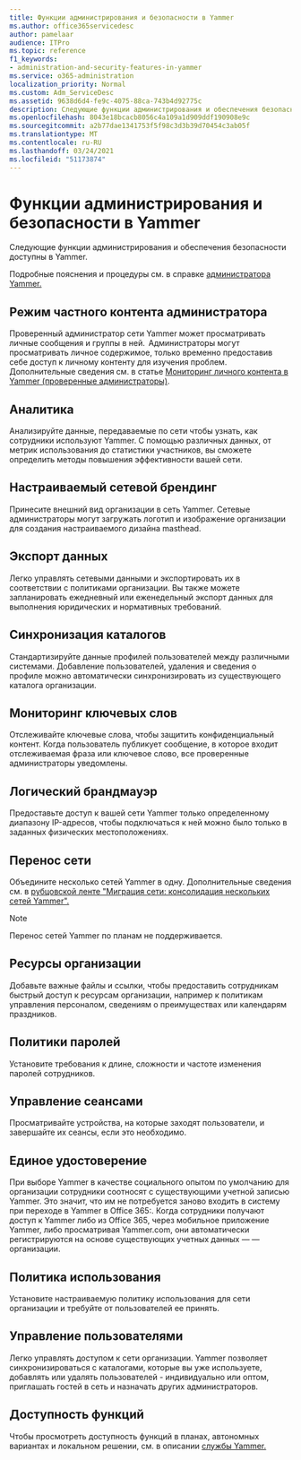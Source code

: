 ```yaml
---
title: Функции администрирования и безопасности в Yammer
ms.author: office365servicedesc
author: pamelaar
audience: ITPro
ms.topic: reference
f1_keywords:
- administration-and-security-features-in-yammer
ms.service: o365-administration
localization_priority: Normal
ms.custom: Adm_ServiceDesc
ms.assetid: 9638d6d4-fe9c-4075-88ca-743b4d92775c
description: Следующие функции администрирования и обеспечения безопасности доступны в Yammer.
ms.openlocfilehash: 8043e18bcacb8056c4a109a1d909ddf190908e9c
ms.sourcegitcommit: a2b77dae1341753f5f98c3d3b39d70454c3ab05f
ms.translationtype: MT
ms.contentlocale: ru-RU
ms.lasthandoff: 03/24/2021
ms.locfileid: "51173874"
---
```

# <a name="administration-and-security-features-in-yammer"></a>Функции администрирования и безопасности в Yammer

Следующие функции администрирования и обеспечения безопасности доступны в Yammer.
  
Подробные пояснения и процедуры см. в справке [администратора Yammer.](/yammer/)

## <a name="admin-private-content-mode"></a>Режим частного контента администратора

Проверенный администратор сети Yammer может просматривать личные сообщения и группы в ней.  Администраторы могут просматривать личное содержимое, только временно предоставив себе доступ к личному контенту для изучения проблем.  Дополнительные сведения см. в статье [Мониторинг личного контента в Yammer (проверенные администраторы)](/yammer/manage-security-and-compliance/monitor-private-content).

## <a name="analytics"></a>Аналитика

Анализируйте данные, передаваемые по сети чтобы узнать, как сотрудники используют Yammer. С помощью различных данных, от метрик использования до статистики участников, вы сможете определить методы повышения эффективности вашей сети.

## <a name="custom-network-branding"></a>Настраиваемый сетевой брендинг

Принесите внешний вид организации в сеть Yammer. Сетевые администраторы могут загружать логотип и изображение организации для создания настраиваемого дизайна masthead.

## <a name="data-export"></a>Экспорт данных

Легко управлять сетевыми данными и экспортировать их в соответствии с политиками организации. Вы также можете запланировать ежедневный или еженедельный экспорт данных для выполнения юридических и нормативных требований.
  
## <a name="directory-synchronization"></a>Синхронизация каталогов

Стандартизируйте данные профилей пользователей между различными системами. Добавление пользователей, удаления и сведения о профиле можно автоматически синхронизировать из существующего каталога организации.

## <a name="keyword-monitoring"></a>Мониторинг ключевых слов

Отслеживайте ключевые слова, чтобы защитить конфиденциальный контент. Когда пользователь публикует сообщение, в которое входит отслеживаемая фраза или ключевое слово, все проверенные администраторы уведомлены.

## <a name="logical-firewall"></a>Логический брандмауэр

Предоставьте доступ к вашей сети Yammer только определенному диапазону IP-адресов, чтобы подключаться к ней можно было только в заданных физических местоположениях.

## <a name="network-migration"></a>Перенос сети

Объедините несколько сетей Yammer в одну. Дополнительные сведения см. в [рубцовской ленте "Миграция сети: консолидация нескольких сетей Yammer".](/yammer/configure-your-yammer-network/consolidate-multiple-yammer-networks)
  
> [!NOTE]
> Перенос сетей Yammer по планам не поддерживается. 

## <a name="organization-resources"></a>Ресурсы организации

Добавьте важные файлы и ссылки, чтобы предоставить сотрудникам быстрый доступ к ресурсам организации, например к политикам управления персоналом, сведениям о преимуществах или календарям праздников.
  
## <a name="password-policies"></a>Политики паролей

Установите требования к длине, сложности и частоте изменения паролей сотрудников.
  
## <a name="session-management"></a>Управление сеансами

Просматривайте устройства, на которые заходят пользователи, и завершайте их сеансы, если это необходимо.

## <a name="single-identity"></a>Единое удостоверение

При выборе Yammer в качестве социального опытом по умолчанию для организации сотрудники соотносят с существующими учетной записью Yammer. Это значит, что им не потребуется заново входить в систему при переходе в Yammer в Office 365:. Когда сотрудники получают доступ к Yammer либо из Office 365, через мобильное приложение Yammer, либо просматривая Yammer.com, они автоматически регистрируются на основе существующих учетных данных &mdash; &mdash; организации.

## <a name="usage-policy"></a>Политика использования

Установите настраиваемую политику использования для сети организации и требуйте от пользователей ее принять.

## <a name="user-management"></a>Управление пользователями

Легко управлять доступом к сети организации. Yammer позволяет синхронизироваться с каталогами, которые вы уже используете, добавлять или удалять пользователей - индивидуально или оптом, приглашать гостей в сеть и назначать других администраторов.

## <a name="feature-availability"></a>Доступность функций

Чтобы просмотреть доступность функций в планах, автономных вариантах и локальном решении, см. в описании [службы Yammer.](yammer-service-description.md)

